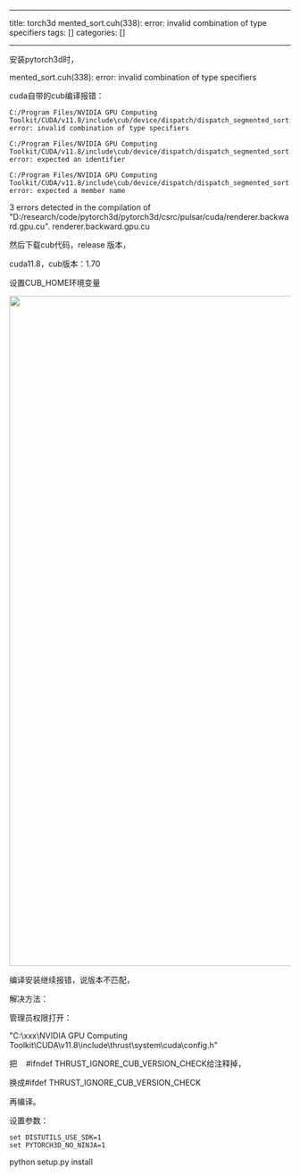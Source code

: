 
--- 
title:  torch3d mented_sort.cuh(338): error: invalid combination of type specifiers 
tags: []
categories: [] 

---
安装pytorch3d时，

mented_sort.cuh(338): error: invalid combination of type specifiers

cuda自带的cub编译报错：

```
C:/Program Files/NVIDIA GPU Computing Toolkit/CUDA/v11.8/include\cub/device/dispatch/dispatch_segmented_sort.cuh(338): error: invalid combination of type specifiers

C:/Program Files/NVIDIA GPU Computing Toolkit/CUDA/v11.8/include\cub/device/dispatch/dispatch_segmented_sort.cuh(338): error: expected an identifier

C:/Program Files/NVIDIA GPU Computing Toolkit/CUDA/v11.8/include\cub/device/dispatch/dispatch_segmented_sort.cuh(379): error: expected a member name
```

3 errors detected in the compilation of "D:/research/code/pytorch3d/pytorch3d/csrc/pulsar/cuda/renderer.backward.gpu.cu". renderer.backward.gpu.cu

 然后下载cub代码，release 版本，



cuda11.8，cub版本：1.70

设置CUB_HOME环境变量

<img alt="" height="1200" src="https://img-blog.csdnimg.cn/direct/e59f39edada04eb985e4ab2c31280959.png" width="1200">



编译安装继续报错，说版本不匹配，

解决方法：

管理员权限打开：

"C:\xxx\NVIDIA GPU Computing Toolkit\CUDA\v11.8\include\thrust\system\cuda\config.h"

把    #ifndef THRUST_IGNORE_CUB_VERSION_CHECK给注释掉，

换成#ifdef THRUST_IGNORE_CUB_VERSION_CHECK

再编译。



设置参数：

```
set DISTUTILS_USE_SDK=1
set PYTORCH3D_NO_NINJA=1

```

python setup.py install


